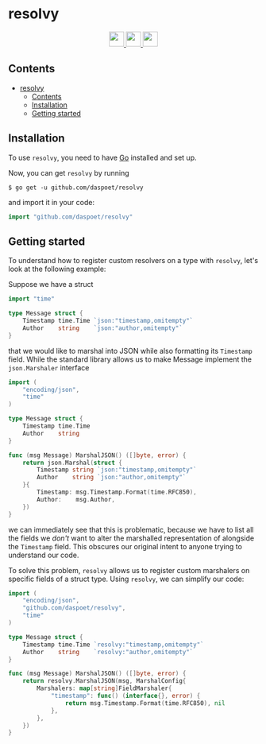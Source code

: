 # resolvy

<div align="center">
  <a href="https://golang.org/">
    <img
      src="https://img.shields.io/badge/MADE%20WITH-GO-%23EF4041?style=for-the-badge"
      height="30"
    />
  </a>
  <a href="https://pkg.go.dev/github.com/daspoet/resolvy">
    <img
      src="https://img.shields.io/badge/godoc-reference-5272B4.svg?style=for-the-badge"
      height="30"
    />
  </a>
  <a href="https://goreportcard.com/report/github.com/daspoet/gowinkey">
    <img
      src="https://goreportcard.com/badge/github.com/daspoet/resolvy?style=for-the-badge"
      height="30"
    />
  </a>
</div>

## Contents

- [resolvy](#resolvy)
  - [Contents](#contents)
  - [Installation](#installation)
  - [Getting started](#getting-started)

## Installation

To use `resolvy`, you need to have [Go](https://golang.org/) installed and set up.

Now, you can get `resolvy` by running

```shell
$ go get -u github.com/daspoet/resolvy
```

and import it in your code:

```go
import "github.com/daspoet/resolvy"
```

## Getting started

To understand how to register custom resolvers on a type with `resolvy`, let's look at the following example:

Suppose we have a struct

```go
import "time"

type Message struct {
    Timestamp time.Time `json:"timestamp,omitempty"`
    Author    string    `json:"author,omitempty"`
}
```

that we would like to marshal into JSON while also formatting its `Timestamp` field. While the standard library allows us to make Message implement the `json.Marshaler` interface

```go
import (
    "encoding/json",
    "time"
)

type Message struct {
    Timestamp time.Time
    Author    string    
}

func (msg Message) MarshalJSON() ([]byte, error) {
    return json.Marshal(struct {
        Timestamp string `json:"timestamp,omitempty"`
        Author    string `json:"author,omitempty"`
    }{
        Timestamp: msg.Timestamp.Format(time.RFC850),
        Author:    msg.Author,
    })
}
```

we can immediately see that this is problematic, because we have to list all the fields we *don't* want to alter the marshalled representation of alongside the `Timestamp` field. This obscures our original intent to anyone trying to understand our code.

To solve this problem, `resolvy` allows us to register custom marshalers on specific fields of a struct type. Using `resolvy`, we can simplify our code:

```go
import (
    "encoding/json",
    "github.com/daspoet/resolvy",
    "time"
)

type Message struct {
    Timestamp time.Time `resolvy:"timestamp,omitempty"`
    Author    string    `resolvy:"author,omitempty"`
}

func (msg Message) MarshalJSON() ([]byte, error) {
    return resolvy.MarshalJSON(msg, MarshalConfig{
        Marshalers: map[string]FieldMarshaler{
            "timestamp": func() (interface{}, error) {
                return msg.Timestamp.Format(time.RFC850), nil
            },
        },
    })
}
```
